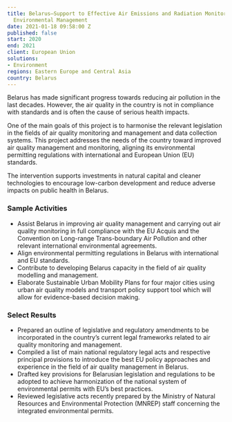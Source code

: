 ```yaml
---
title: Belarus—Support to Effective Air Emissions and Radiation Monitoring and Improved
  Environmental Management
date: 2021-01-18 09:58:00 Z
published: false
start: 2020
end: 2021
client: European Union
solutions:
- Environment
regions: Eastern Europe and Central Asia
country: Belarus
---
```


Belarus has made significant progress towards reducing air pollution in the last decades. However, the air quality in the country is not in compliance with standards and is often the cause of serious health impacts. 

One of the main goals of this project is to harmonise the relevant legislation in the fields of air quality monitoring and management and data collection systems. This project addresses the needs of the country toward improved air quality management and monitoring, aligning its environmental permitting regulations with international and European Union (EU) standards. 

The intervention supports investments in natural capital and cleaner technologies to encourage low-carbon development and reduce adverse impacts on public health in Belarus. 

### Sample Activities

* Assist Belarus in improving air quality management and carrying out air quality monitoring in full compliance with the EU Acquis and the Convention on Long-range Trans-boundary Air Pollution and other relevant international environmental agreements.
* Align environmental permitting regulations in Belarus with international and EU standards.
* Contribute to developing Belarus capacity in the field of air quality modelling and management.
* Elaborate Sustainable Urban Mobility Plans for four major cities using urban air quality models and transport policy support tool which will allow for evidence-based decision making.

### Select Results

* Prepared an outline of legislative and regulatory amendments to be incorporated in the country’s current legal frameworks related to air quality monitoring and management. 
* Compiled a list of main national regulatory legal acts and respective principal provisions to introduce the best EU policy approaches and experience in the field of air quality management in Belarus.
* Drafted key provisions for Belarusian legislation and regulations to be adopted to achieve harmonization of the national system of environmental permits with EU’s best practices. 
* Reviewed legislative acts recently prepared by the Ministry of Natural Resources and Environmental Protection (MNREP) staff concerning the integrated environmental permits.
